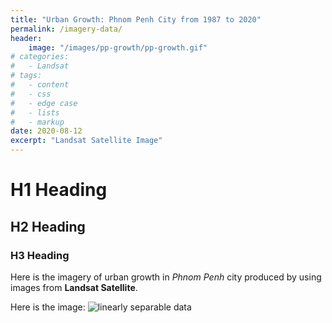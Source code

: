 ```yaml
---
title: "Urban Growth: Phnom Penh City from 1987 to 2020"
permalink: /imagery-data/
header:
    image: "/images/pp-growth/pp-growth.gif"
# categories:
#   - Landsat
# tags:
#   - content
#   - css
#   - edge case
#   - lists
#   - markup
date: 2020-08-12
excerpt: "Landsat Satellite Image"
---
```


# H1 Heading

## H2 Heading

### H3 Heading

Here is the imagery of urban growth in *Phnom Penh* city produced by using images from **Landsat Satellite**.

Here is the image:
<img src="{{ site.url }}{{ site.baseurl }}/images/pp-growth/pp-growth.gif" alt="linearly separable data">